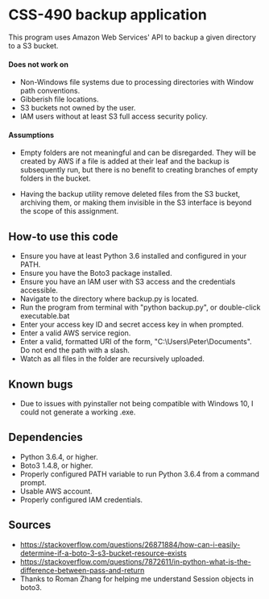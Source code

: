 CSS-490 backup application
======
This program uses Amazon Web Services' API to backup a given directory to a S3 bucket.
 
#### Does not work on
* Non-Windows file systems due to processing directories with Window path conventions.
* Gibberish file locations.
* S3 buckets not owned by the user.
* IAM users without at least S3 full access security policy.

#### Assumptions
* Empty folders are not meaningful and can be disregarded. They will be created by AWS if a file is added at their leaf and the backup
is subsequently run, but there is no benefit to creating branches of empty folders in the bucket.

* Having the backup utility remove deleted files from the S3 bucket, archiving them, or making them invisible in the
S3 interface is beyond the scope of this assignment.
 
## How-to use this code
* Ensure you have at least Python 3.6 installed and configured in your PATH.
* Ensure you have the Boto3 package installed.
* Ensure you have an IAM user with S3 access and the credentials accessible.
* Navigate to the directory where backup.py is located.
* Run the program from terminal with "python backup.py", or double-click executable.bat
* Enter your access key ID and secret access key in when prompted.
* Enter a valid AWS service region.
* Enter a valid, formatted URI of the form, "C:\Users\Peter\Documents". Do not end the path with a slash.
* Watch as all files in the folder are recursively uploaded.

## Known bugs
* Due to issues with pyinstaller not being compatible with Windows 10, I could not generate a working .exe.
 
## Dependencies
* Python 3.6.4, or higher.
* Boto3 1.4.8, or higher.
* Properly configured PATH variable to run Python 3.6.4 from a command prompt.
* Usable AWS account.
* Properly configured IAM credentials.

## Sources
* https://stackoverflow.com/questions/26871884/how-can-i-easily-determine-if-a-boto-3-s3-bucket-resource-exists
* https://stackoverflow.com/questions/7872611/in-python-what-is-the-difference-between-pass-and-return
* Thanks to Roman Zhang for helping me understand Session objects in boto3.
